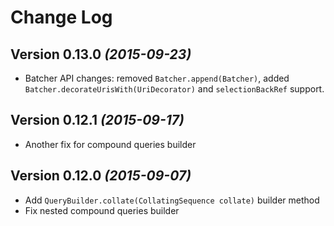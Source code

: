 Change Log
==========

Version 0.13.0 *(2015-09-23)*
----------------------------

 * Batcher API changes: removed `Batcher.append(Batcher)`, added `Batcher.decorateUrisWith(UriDecorator)` and `selectionBackRef` support.

Version 0.12.1 *(2015-09-17)*
----------------------------

 * Another fix for compound queries builder

Version 0.12.0 *(2015-09-07)*
----------------------------

 * Add `QueryBuilder.collate(CollatingSequence collate)` builder method
 * Fix nested compound queries builder
